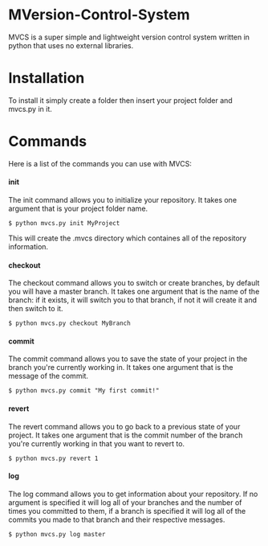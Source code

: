 # MVersion-Control-System

MVCS is a super simple and lightweight version control system written in python that uses no external libraries.

# Installation

To install it simply create a folder then insert your project folder and mvcs.py in it.

# Commands

Here is a list of the commands you can use with MVCS:

#### init

The init command allows you to initialize your repository. It takes one argument that is your project folder name.

```
$ python mvcs.py init MyProject
```

This will create the .mvcs directory which containes all of the repository information.

#### checkout

The checkout command allows you to switch or create branches, by default you will have a master branch. It takes one argument that is the name of the branch: if it exists, it will switch you to that branch, if not it will create it and then switch to it.

```
$ python mvcs.py checkout MyBranch
```

#### commit

The commit command allows you to save the state of your project in the branch you're currently working in. It takes one argument that is the message of the commit.

```
$ python mvcs.py commit "My first commit!"
```

#### revert

The revert command allows you to go back to a previous state of your project. It takes one argument that is the commit number of the branch you're currently working in that you want to revert to.

```
$ python mvcs.py revert 1
```

#### log

The log command allows you to get information about your repository. If no argument is specified it will log all of your branches and the number of times you committed to them, if a branch is specified it will log all of the commits you made to that branch and their respective messages.

```
$ python mvcs.py log master
```
